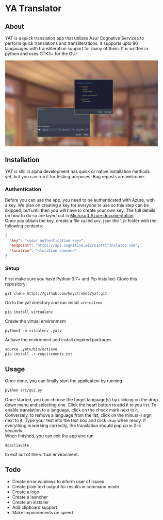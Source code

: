 # YA Translator
## About
 YAT is a quick translation app that utilizes Azur Cognative Services to perform quick translations and transliterations. It supports upto 90 langauages with transliteration support for many of them. It is written in python and uses GTK3+ for the GUI

 ![Yat welcome](yat-welcome.png "yat welcome")

 ## Installation
 YAT is still in alpha development has quick or native installation methods yet, but you can run it for testing purposes. Bug reposts are welcome.
### Authentication
Before you can use the app, you need to be authenticated with Azure, with a key. We plan on creating a key for everyone to use so this step can be skipped, but until then you will have to create your own key. The full details on how to do so are layed out in [Microsoft Azure documentation](https://docs.microsoft.com/en-us/azure/cognitive-services/translator/translator-how-to-signup).  
Once you obtain the key, create a file called `env.json` the `lib` folder with the following contents:
```json
{
  "key": "<your authentication key>",
  "endpoint": "https://api.cognitive.microsofttranslator.com",
  "location": "<location chosen>"
}
```
 ### Setup
 First make sure you have Python 3.7+ and Pip installed.
 Clone this repository:
 ```
 git clone https://github.com/keystroke3/yat.git
 ```
 Go to the yat directory and run install `virtualenv`
```
pip install virtualenv
```
Create the virtual environment
```
python3 -m vitualenv .yatv
```
Actiave the envirnment and install required packages
```
source .yatv/bin/actiave
pip install -r requirements.txt
```

## Usage
Once done, you can finally start the application by running
```bash
python src/gui.py
```

Once started, you can choose the target language(s) by clicking on the drop down menu and selecting one. Click the heart button to add it to you list. To enable translation to a language, click on the check mark next to it. Conversely, to remove a language from the list, click on the minus(-) sign next to it. Type your text into the text box and click `okay` when ready. If everything is working correctly, the translation should pop up in 2-5 seconds.  
When finished, you can exit the app and run 
``` 
deactiavate
```
to exit out of the virtual environment.

## Todo
- Create error windows to inform user of issues
- Create plain text output for results in command mode
- Create a logo
- Create a launcher
- Create an installer
- Add clipboard support
- Make imporvements on speed
